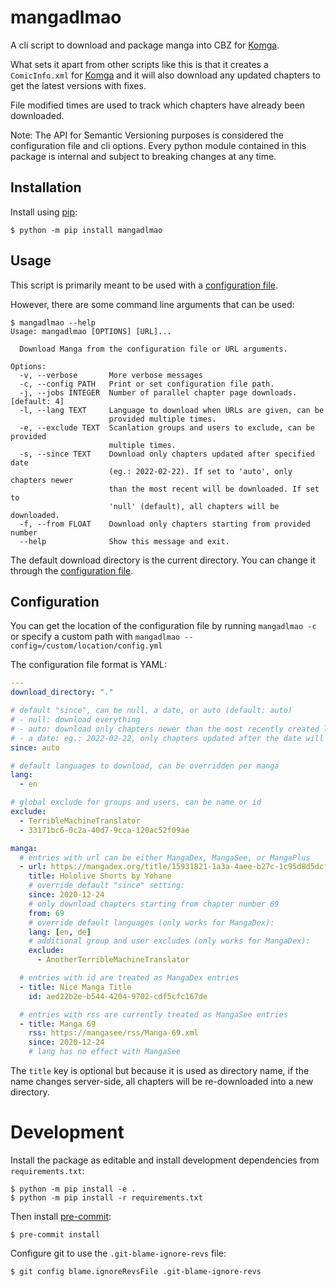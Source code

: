 # mangadlmao

A cli script to download and package manga into CBZ for [Komga].

What sets it apart from other scripts like this is that it creates
a `ComicInfo.xml` for [Komga] and it will also download any updated chapters
to get the latest versions with fixes.

File modified times are used to track which chapters have already been downloaded.

Note: The API for Semantic Versioning purposes is considered the configuration file and cli
options. Every python module contained in this package is internal and subject to breaking
changes at any time.

## Installation

Install using [pip]:

```console
$ python -m pip install mangadlmao
```

## Usage

This script is primarily meant to be used with a [configuration file](#configuration).

However, there are some command line arguments that can be used:

```console
$ mangadlmao --help
Usage: mangadlmao [OPTIONS] [URL]...

  Download Manga from the configuration file or URL arguments.

Options:
  -v, --verbose       More verbose messages
  -c, --config PATH   Print or set configuration file path.
  -j, --jobs INTEGER  Number of parallel chapter page downloads.  [default: 4]
  -l, --lang TEXT     Language to download when URLs are given, can be
                      provided multiple times.
  -e, --exclude TEXT  Scanlation groups and users to exclude, can be provided
                      multiple times.
  -s, --since TEXT    Download only chapters updated after specified date
                      (eg.: 2022-02-22). If set to 'auto', only chapters newer
                      than the most recent will be downloaded. If set to
                      'null' (default), all chapters will be downloaded.
  -f, --from FLOAT    Download only chapters starting from provided number
  --help              Show this message and exit.
```

The default download directory is the current directory. You can change it through the
[configuration file](#configuration).

## Configuration

You can get the location of the configuration file by running `mangadlmao -c`
or specify a custom path with `mangadlmao --config=/custom/location/config.yml`

The configuration file format is YAML:

```yaml
---
download_directory: "."

# default "since", can be null, a date, or auto (default: auto)
# - null: download everything
# - auto: download only chapters newer than the most recently created local chapter
# - a date: eg.: 2022-02-22, only chapters updated after the date will be downloaded
since: auto

# default languages to download, can be overridden per manga
lang:
  - en

# global exclude for groups and users, can be name or id
exclude:
  - TerribleMachineTranslator
  - 33171bc6-0c2a-40d7-9cca-120ac52f09ae

manga:
  # entries with url can be either MangaDex, MangaSee, or MangaPlus
  - url: https://mangadex.org/title/15931821-1a3a-4aee-b27c-1c95d8d5dcf1/hololive-yohane-s-twitter-shorts
    title: Hololive Shorts by Yohane
    # override default "since" setting:
    since: 2020-12-24
    # only download chapters starting from chapter number 69
    from: 69
    # override default languages (only works for MangaDex):
    lang: [en, de]
    # additional group and user excludes (only works for MangaDex):
    exclude:
      - AnotherTerribleMachineTranslator

  # entries with id are treated as MangaDex entries
  - title: Nice Manga Title
    id: aed22b2e-b544-4204-9702-cdf5cfc167de

  # entries with rss are currently treated as MangaSee entries
  - title: Manga 69
    rss: https://mangasee/rss/Manga-69.xml
    since: 2020-12-24
    # lang has no effect with MangaSee
```

The `title` key is optional but because it is used as directory name, if the name changes
server-side, all chapters will be re-downloaded into a new directory.

# Development

Install the package as editable and install development dependencies from `requirements.txt`:

```console
$ python -m pip install -e .
$ python -m pip install -r requirements.txt
```

Then install [pre-commit]:

```console
$ pre-commit install
```

Configure git to use the `.git-blame-ignore-revs` file:

```console
$ git config blame.ignoreRevsFile .git-blame-ignore-revs
```

[komga]: https://komga.org/
[pip]: https://pip.pypa.io/en/stable/
[pre-commit]: https://pre-commit.com/
